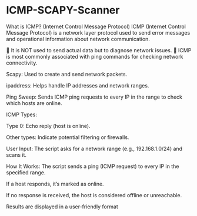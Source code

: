 # ICMP-SCAPY-Scanner
 What is ICMP? (Internet Control Message Protocol)
ICMP (Internet Control Message Protocol) is a network layer protocol used to send error messages and operational information about network communication.

🔹 It is NOT used to send actual data but to diagnose network issues.
🔹 ICMP is most commonly associated with ping commands for checking network connectivity.

Scapy: Used to create and send network packets.

ipaddress: Helps handle IP addresses and network ranges.

Ping Sweep: Sends ICMP ping requests to every IP in the range to check which hosts are online.

ICMP Types:

Type 0: Echo reply (host is online).

Other types: Indicate potential filtering or firewalls.

User Input: The script asks for a network range (e.g., 192.168.1.0/24) and scans it.

How It Works:
The script sends a ping (ICMP request) to every IP in the specified range.

If a host responds, it’s marked as online.

If no response is received, the host is considered offline or unreachable.

Results are displayed in a user-friendly format
